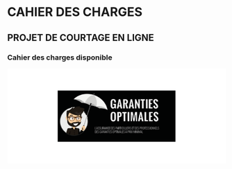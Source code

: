 # CAHIER DES CHARGES 
## PROJET DE COURTAGE EN LIGNE
### Cahier des charges disponible
![Logo Garanties Optimales](https://raw.githubusercontent.com/PaulBrousses34/GarantiesOptimales/master/public/assets/images/photos/GO.png)
